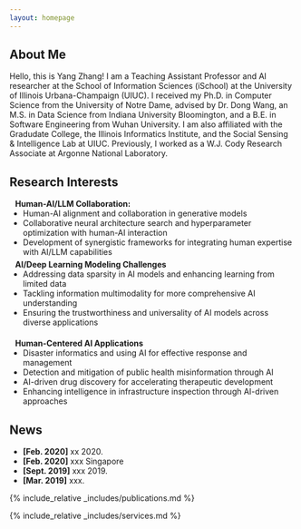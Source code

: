 ```yaml
---
layout: homepage
---
```


## About Me

Hello, this is Yang Zhang! I am a Teaching Assistant Professor and AI researcher at the School of Information Sciences (iSchool) at the University of Illinois Urbana-Champaign (UIUC). I received my Ph.D. in Computer Science from the University of Notre Dame, advised by Dr. Dong Wang, an M.S. in Data Science from Indiana University Bloomington, and a B.E. in Software Engineering from Wuhan University. I am also affiliated with the Gradudate College, the Illinois Informatics Institute, and the Social Sensing & Intelligence Lab at UIUC. Previously, I worked as a W.J. Cody Research Associate at Argonne National Laboratory.

## Research Interests
<h4 style="margin:0 10px 0;">Human-AI/LLM Collaboration:</h4>

<ul style="margin:0 0 5px;">
  <li><autocolor>Human-AI alignment and collaboration in generative models</autocolor></a></li>
  <li><autocolor>Collaborative neural architecture search and hyperparameter optimization with human-AI interaction</autocolor></a></li>
  <li><autocolor>Development of synergistic frameworks for integrating human expertise with AI/LLM capabilities</autocolor></a></li>
</ul>

<h4 style="margin:0 10px 0;">AI/Deep Learning Modeling Challenges</h4>

<ul style="margin:0 0 20px;">
  <li><autocolor>Addressing data sparsity in AI models and enhancing learning from limited data</autocolor></a></li>
  <li><autocolor>Tackling information multimodality for more comprehensive AI understanding</autocolor></a></li>
    <li><autocolor>Ensuring the trustworthiness and universality of AI models across diverse applications</autocolor></a></li>
</ul>

<h4 style="margin:0 10px 0;">Human-Centered AI Applications</h4>

<ul style="margin:0 0 20px;">
  <li><autocolor>Disaster informatics and using AI for effective response and management</autocolor></a></li>
  <li><autocolor>Detection and mitigation of public health misinformation through AI</autocolor></a></li>
    <li><autocolor>AI-driven drug discovery for accelerating therapeutic development</autocolor></a></li>
        <li><autocolor>Enhancing intelligence in infrastructure inspection through AI-driven approaches</autocolor></a></li>
</ul>


## News

- **[Feb. 2020]** xx 2020.
- **[Feb. 2020]** xxx Singapore
- **[Sept. 2019]** xxx 2019.
- **[Mar. 2019]** xxx.

{% include_relative _includes/publications.md %}

{% include_relative _includes/services.md %}
